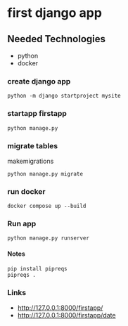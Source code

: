 # first django app

## Needed Technologies

* python
* docker

### create django app
```
python -m django startproject mysite
```
### startapp firstapp
```
python manage.py 
```
### migrate tables

makemigrations
```
python manage.py migrate
```
### run docker
```
docker compose up --build
```

### Run app
```
python manage.py runserver
```

#### Notes
```
pip install pipreqs
pipreqs .
```

### Links
* http://127.0.0.1:8000/firstapp/
* http://127.0.0.1:8000/firstapp/date
